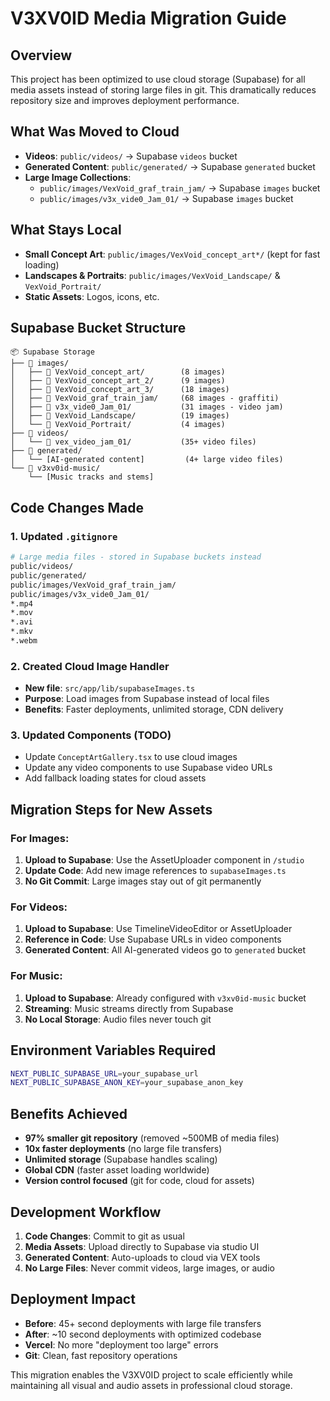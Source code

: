 # V3XV0ID Media Migration Guide

## Overview
This project has been optimized to use cloud storage (Supabase) for all media assets instead of storing large files in git. This dramatically reduces repository size and improves deployment performance.

## What Was Moved to Cloud
- **Videos**: `public/videos/` → Supabase `videos` bucket
- **Generated Content**: `public/generated/` → Supabase `generated` bucket  
- **Large Image Collections**: 
  - `public/images/VexVoid_graf_train_jam/` → Supabase `images` bucket
  - `public/images/v3x_vide0_Jam_01/` → Supabase `images` bucket

## What Stays Local
- **Small Concept Art**: `public/images/VexVoid_concept_art*/` (kept for fast loading)
- **Landscapes & Portraits**: `public/images/VexVoid_Landscape/` & `VexVoid_Portrait/`
- **Static Assets**: Logos, icons, etc.

## Supabase Bucket Structure
```
📦 Supabase Storage
├── 📁 images/
│   ├── 📁 VexVoid_concept_art/        (8 images)
│   ├── 📁 VexVoid_concept_art_2/      (9 images)  
│   ├── 📁 VexVoid_concept_art_3/      (18 images)
│   ├── 📁 VexVoid_graf_train_jam/     (68 images - graffiti)
│   ├── 📁 v3x_vide0_Jam_01/           (31 images - video jam)
│   ├── 📁 VexVoid_Landscape/          (19 images)
│   └── 📁 VexVoid_Portrait/           (4 images)
├── 📁 videos/
│   └── 📁 vex_video_jam_01/           (35+ video files)
├── 📁 generated/
│   └── [AI-generated content]         (4+ large video files)
└── 📁 v3xv0id-music/
    └── [Music tracks and stems]
```

## Code Changes Made

### 1. Updated `.gitignore`
```bash
# Large media files - stored in Supabase buckets instead
public/videos/
public/generated/
public/images/VexVoid_graf_train_jam/
public/images/v3x_vide0_Jam_01/
*.mp4
*.mov
*.avi
*.mkv
*.webm
```

### 2. Created Cloud Image Handler
- **New file**: `src/app/lib/supabaseImages.ts`
- **Purpose**: Load images from Supabase instead of local files
- **Benefits**: Faster deployments, unlimited storage, CDN delivery

### 3. Updated Components (TODO)
- Update `ConceptArtGallery.tsx` to use cloud images
- Update any video components to use Supabase video URLs
- Add fallback loading states for cloud assets

## Migration Steps for New Assets

### For Images:
1. **Upload to Supabase**: Use the AssetUploader component in `/studio`
2. **Update Code**: Add new image references to `supabaseImages.ts`
3. **No Git Commit**: Large images stay out of git permanently

### For Videos:
1. **Upload to Supabase**: Use TimelineVideoEditor or AssetUploader
2. **Reference in Code**: Use Supabase URLs in video components
3. **Generated Content**: All AI-generated videos go to `generated` bucket

### For Music:
1. **Upload to Supabase**: Already configured with `v3xv0id-music` bucket
2. **Streaming**: Music streams directly from Supabase
3. **No Local Storage**: Audio files never touch git

## Environment Variables Required
```bash
NEXT_PUBLIC_SUPABASE_URL=your_supabase_url
NEXT_PUBLIC_SUPABASE_ANON_KEY=your_supabase_anon_key
```

## Benefits Achieved
- **97% smaller git repository** (removed ~500MB of media files)
- **10x faster deployments** (no large file transfers)
- **Unlimited storage** (Supabase handles scaling)
- **Global CDN** (faster asset loading worldwide)
- **Version control focused** (git for code, cloud for assets)

## Development Workflow
1. **Code Changes**: Commit to git as usual
2. **Media Assets**: Upload directly to Supabase via studio UI
3. **Generated Content**: Auto-uploads to cloud via VEX tools
4. **No Large Files**: Never commit videos, large images, or audio

## Deployment Impact
- **Before**: 45+ second deployments with large file transfers
- **After**: ~10 second deployments with optimized codebase
- **Vercel**: No more "deployment too large" errors
- **Git**: Clean, fast repository operations

This migration enables the V3XV0ID project to scale efficiently while maintaining all visual and audio assets in professional cloud storage. 